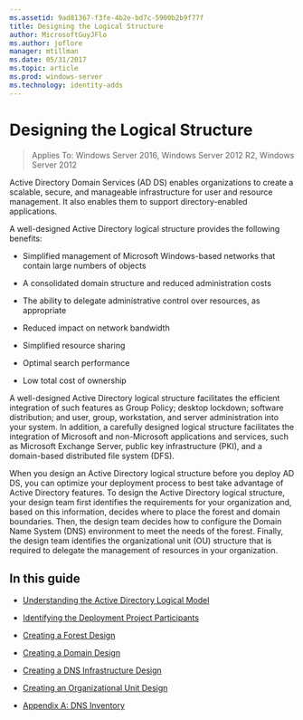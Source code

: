```yaml
---
ms.assetid: 9ad81367-f3fe-4b2e-bd7c-5900b2b9f77f
title: Designing the Logical Structure
author: MicrosoftGuyJFlo
ms.author: joflore
manager: mtillman
ms.date: 05/31/2017
ms.topic: article
ms.prod: windows-server
ms.technology: identity-adds
---
```


# Designing the Logical Structure

>Applies To: Windows Server 2016, Windows Server 2012 R2, Windows Server 2012

Active Directory Domain Services (AD DS) enables organizations to create a scalable, secure, and manageable infrastructure for user and resource management. It also enables them to support directory-enabled applications.  
  
A well-designed Active Directory logical structure provides the following benefits:  
  
-   Simplified management of Microsoft Windows-based networks that contain large numbers of objects  
  
-   A consolidated domain structure and reduced administration costs  
  
-   The ability to delegate administrative control over resources, as appropriate  
  
-   Reduced impact on network bandwidth  
  
-   Simplified resource sharing  
  
-   Optimal search performance  
  
-   Low total cost of ownership  
  
A well-designed Active Directory logical structure facilitates the efficient integration of such features as Group Policy; desktop lockdown; software distribution; and user, group, workstation, and server administration into your system. In addition, a carefully designed logical structure facilitates the integration of Microsoft and non-Microsoft applications and services, such as Microsoft Exchange Server, public key infrastructure (PKI), and a domain-based distributed file system (DFS).  
  
When you design an Active Directory logical structure before you deploy AD DS, you can optimize your deployment process to best take advantage of Active Directory features. To design the Active Directory logical structure, your design team first identifies the requirements for your organization and, based on this information, decides where to place the forest and domain boundaries. Then, the design team decides how to configure the Domain Name System (DNS) environment to meet the needs of the forest. Finally, the design team identifies the organizational unit (OU) structure that is required to delegate the management of resources in your organization.  
  
## In this guide  
  
-   [Understanding the Active Directory Logical Model](../../ad-ds/plan/Understanding-the-Active-Directory-Logical-Model.md)  
  
-   [Identifying the Deployment Project Participants](../../ad-ds/plan/Identifying-the-Deployment-Project-Participants.md)  
  
-   [Creating a Forest Design](../../ad-ds/plan/Creating-a-Forest-Design.md)  
  
-   [Creating a Domain Design](../../ad-ds/plan/Creating-a-Domain-Design.md)  
  
-   [Creating a DNS Infrastructure Design](../../ad-ds/plan/Creating-a-DNS-Infrastructure-Design.md)  
  
-   [Creating an Organizational Unit Design](../../ad-ds/plan/Creating-an-Organizational-Unit-Design.md)  
  
-   [Appendix A: DNS Inventory](../../ad-ds/plan/Appendix-A--DNS-Inventory.md)  
  



